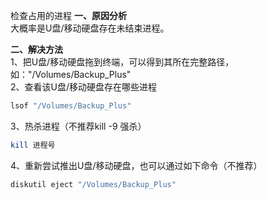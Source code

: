 检查占用的进程
**一、原因分析**  
大概率是U盘/移动硬盘存在未结束进程。

**二、解决方法**  
1、把U盘/移动硬盘拖到终端，可以得到其所在完整路径，如："/Volumes/Backup_Plus"  
2、查看该U盘/移动硬盘存在哪些进程

```powershell
lsof "/Volumes/Backup_Plus"
```

3、热杀进程（不推荐kill -9 强杀）

```powershell
kill 进程号
```

4、重新尝试推出U盘/移动硬盘，也可以通过如下命令（不推荐）

```powershell
diskutil eject "/Volumes/Backup_Plus"
```